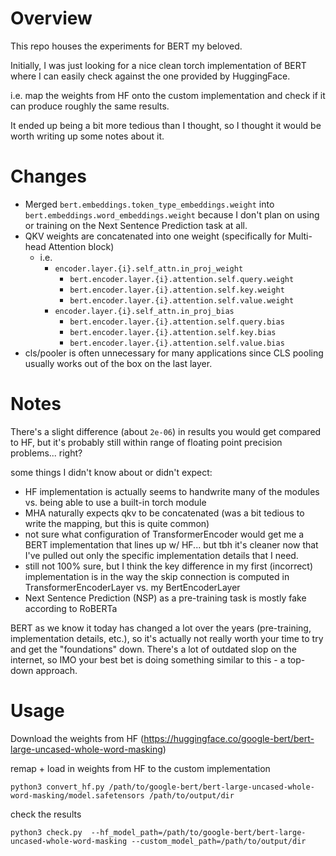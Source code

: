 # Overview

This repo houses the experiments for BERT my beloved. 

Initially, I was just looking for a nice clean torch implementation of BERT
where I can easily check against the one provided by HuggingFace. 

i.e. map the weights from HF onto the custom implementation and check if it can produce
roughly the same results.

It ended up being a bit more tedious than I thought, so I thought it would be
worth writing up some notes about it.

# Changes

- Merged `bert.embeddings.token_type_embeddings.weight` into
`bert.embeddings.word_embeddings.weight` because I don't plan on using or
training on the Next Sentence Prediction task at all.
- QKV weights are concatenated into one weight (specifically for Multi-head Attention block)
  - i.e.
    - `encoder.layer.{i}.self_attn.in_proj_weight`
      - `bert.encoder.layer.{i}.attention.self.query.weight`
      - `bert.encoder.layer.{i}.attention.self.key.weight`
      - `bert.encoder.layer.{i}.attention.self.value.weight`
    - `encoder.layer.{i}.self_attn.in_proj_bias`
      - `bert.encoder.layer.{i}.attention.self.query.bias`
      - `bert.encoder.layer.{i}.attention.self.key.bias`
      - `bert.encoder.layer.{i}.attention.self.value.bias`
- cls/pooler is often unnecessary for many applications since CLS pooling
  usually works out of the box on the last layer.

# Notes

There's a slight difference (about `2e-06`) in results you would get compared
to HF, but it's probably still within range of floating point precision
problems... right?

some things I didn't know about or didn't expect:
- HF implementation is actually seems to handwrite many of the modules vs.
  being able to use a built-in torch module
- MHA naturally expects qkv to be concatenated (was a bit tedious to write the
  mapping, but this is quite common)
- not sure what configuration of TransformerEncoder would get me a BERT
  implementation that lines up w/ HF... but tbh it's cleaner now that I've
  pulled out only the specific implementation details that I need.
- still not 100% sure, but I think the key difference in my first (incorrect)
  implementation is in the way the skip connection is computed in
  TransformerEncoderLayer vs. my BertEncoderLayer
- Next Sentence Prediction (NSP) as a pre-training task is mostly fake
  according to RoBERTa

BERT as we know it today has changed a lot over the years (pre-training,
implementation details, etc.), so it's actually not really worth your time to
try and get the "foundations" down. There's a lot of outdated slop on the
internet, so IMO your best bet is doing something similar to this - a top-down
approach.

# Usage

Download the weights from HF (https://huggingface.co/google-bert/bert-large-uncased-whole-word-masking)

remap + load in weights from HF to the custom implementation
```
python3 convert_hf.py /path/to/google-bert/bert-large-uncased-whole-word-masking/model.safetensors /path/to/output/dir
```

check the results
```
python3 check.py  --hf_model_path=/path/to/google-bert/bert-large-uncased-whole-word-masking --custom_model_path=/path/to/output/dir
```
